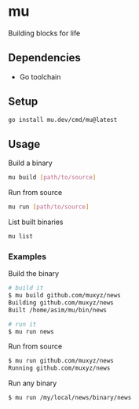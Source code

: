 # mu

Building blocks for life

## Dependencies

- Go toolchain

## Setup

```bash
go install mu.dev/cmd/mu@latest
```

## Usage

Build a binary

```bash
mu build [path/to/source]
```

Run from source

```bash
mu run [path/to/source]
```

List built binaries

```bash
mu list
```

### Examples

Build the binary
```bash
# build it
$ mu build github.com/muxyz/news
Building github.com/muxyz/news
Built /home/asim/mu/bin/news

# run it
$ mu run news
```

Run from source
```bash
$ mu run github.com/muxyz/news
Running github.com/muxyz/news
```

Run any binary
```bash
$ mu run /my/local/news/binary/news
```
